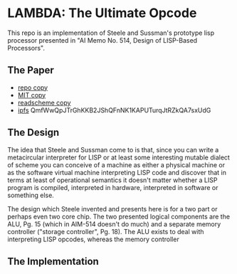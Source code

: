 # LAMBDA: The Ultimate Opcode

This repo is an implementation of Steele and Sussman's prototype lisp processor
presented in "AI Memo No. 514, Design of LISP-Based Processors".

## The Paper

- [repo copy](./AIM-514.pdf)
- [MIT copy](http://dspace.mit.edu/handle/1721.1/5731)
- [readscheme copy](http://repository.readscheme.org/ftp/papers/ai-lab-pubs/AIM-514.pdf)
- [ipfs](http://ipfs.io) QmfWwQpJTrGhKKB2JShQFnNK1KAPUTurqJtRZkQA7sxUdG

## The Design

The idea that Steele and Sussman come to is that, since you can write a
metacircular interpreter for LISP or at least some interesting mutable dialect
of scheme you can conceive of a machine as either a physical machine or as the
software virtual machine interpreting LISP code and discover that in terms at
least of operational semantics it doesn't matter whether a LISP program is
compiled, interpreted in hardware, interpreted in software or something else.

The design which Steele invented and presents here is for a two part or perhaps
even two core chip. The two presented logical components are the ALU, Pg. 15 (which
in AIM-514 doesn't do much) and a separate memory controller ("storage
controller", Pg. 18). The ALU exists to deal with interpreting LISP opcodes,
whereas the memory controller

## The Implementation
